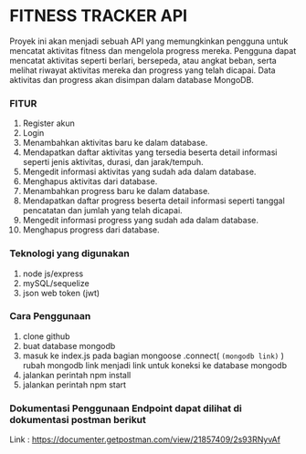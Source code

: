 # FITNESS TRACKER API
Proyek ini akan menjadi sebuah API yang memungkinkan pengguna untuk mencatat aktivitas fitness dan mengelola progress mereka. Pengguna dapat mencatat aktivitas seperti berlari, bersepeda, atau angkat beban, serta melihat riwayat aktivitas mereka dan progress yang telah dicapai. Data aktivitas dan progress akan disimpan dalam database MongoDB.

### FITUR
1. Register akun
2. Login
3. Menambahkan aktivitas baru ke dalam database.
4. Mendapatkan daftar aktivitas yang tersedia beserta detail informasi seperti jenis aktivitas, durasi, dan jarak/tempuh.
5. Mengedit informasi aktivitas yang sudah ada dalam database.
6. Menghapus aktivitas dari database.
7. Menambahkan progress baru ke dalam database.
8. Mendapatkan daftar progress beserta detail informasi seperti tanggal pencatatan dan jumlah yang telah dicapai.
9. Mengedit informasi progress yang sudah ada dalam database.
10. Menghapus progress dari database.

### Teknologi yang digunakan
1. node js/express
2. mySQL/sequelize
3. json web token (jwt)

### Cara Penggunaan
1. clone github
2. buat database mongodb
3. masuk ke index.js pada bagian 
mongoose
  .connect(
    `(mongodb link)`
  )
rubah mongodb link menjadi link untuk koneksi ke database mongodb
4. jalankan perintah npm install
5. jalankan perintah npm start

### Dokumentasi Penggunaan Endpoint dapat dilihat di dokumentasi postman berikut
Link : https://documenter.getpostman.com/view/21857409/2s93RNyvAf

